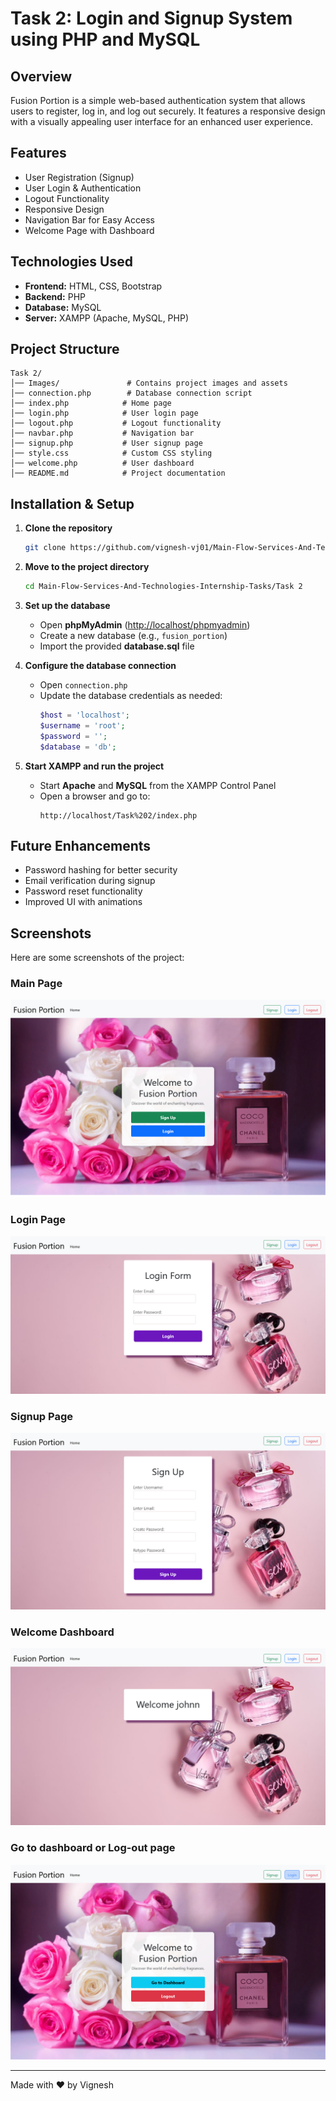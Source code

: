 # Task 2: Login and Signup System using PHP and MySQL

## Overview

Fusion Portion is a simple web-based authentication system that allows users to register, log in, and log out securely. It features a responsive design with a visually appealing user interface for an enhanced user experience.

## Features

- User Registration (Signup)
- User Login & Authentication
- Logout Functionality
- Responsive Design
- Navigation Bar for Easy Access
- Welcome Page with Dashboard

## Technologies Used

- **Frontend:** HTML, CSS, Bootstrap
- **Backend:** PHP
- **Database:** MySQL
- **Server:** XAMPP (Apache, MySQL, PHP)

## Project Structure

```
Task 2/
│── Images/               # Contains project images and assets
│── connection.php        # Database connection script
│── index.php            # Home page
│── login.php            # User login page
│── logout.php           # Logout functionality
│── navbar.php           # Navigation bar
│── signup.php           # User signup page
│── style.css            # Custom CSS styling
│── welcome.php          # User dashboard
│── README.md            # Project documentation
```

## Installation & Setup

1. **Clone the repository**

   ```bash
   git clone https://github.com/vignesh-vj01/Main-Flow-Services-And-Technologies-Internship-Tasks.git
   ```

2. **Move to the project directory**

   ```bash
   cd Main-Flow-Services-And-Technologies-Internship-Tasks/Task 2
   ```

3. **Set up the database**

   - Open **phpMyAdmin** ([http://localhost/phpmyadmin](http://localhost/phpmyadmin))
   - Create a new database (e.g., `fusion_portion`)
   - Import the provided **database.sql** file

4. **Configure the database connection**

   - Open `connection.php`
   - Update the database credentials as needed:
     ```php
     $host = 'localhost';
     $username = 'root';
     $password = '';
     $database = 'db';
     ```

5. **Start XAMPP and run the project**

   - Start **Apache** and **MySQL** from the XAMPP Control Panel
   - Open a browser and go to:
     ```
     http://localhost/Task%202/index.php
     ```

## Future Enhancements

- Password hashing for better security
- Email verification during signup
- Password reset functionality
- Improved UI with animations

## Screenshots

Here are some screenshots of the project:

### Main Page
![Main Page](Screenshots/Screenshot1.png)

### Login Page
![Login Page](Screenshots/Screenshot2.png)

### Signup Page
![Signup Page](Screenshots/Screenshot3.png)

### Welcome Dashboard
![Welcome Dashboard](Screenshots/Screenshot4.png)

### Go to dashboard or Log-out page
![Go to dashboard or Log-out page](Screenshots/Screenshot5.png)

---

Made with ❤️ by Vignesh
